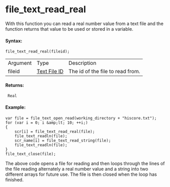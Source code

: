 # file_text_read_real

With this function you can read a real number value from a text file and
the function returns that value to be used or stored in a variable.

#### Syntax:

``` gml
file_text_read_real(fileid);
```

|          |                                                                                                                    |                                  |
|----------|--------------------------------------------------------------------------------------------------------------------|----------------------------------|
| Argument | Type                                                                                                               | Description                      |
| fileid   |  [Text File ID](../../../../../GameMaker_Language/GML_Reference/File_Handling/Text_Files/file_text_open_read)  | The id of the file to read from. |

#### Returns:

``` gml
 Real
```

#### Example:

``` gml
var file = file_text_open_read(working_directory + "hiscore.txt");
for (var i = 0; i &amp;lt; 10; ++i;)
{
    scr[i] = file_text_read_real(file);
    file_text_readln(file);
    scr_name[i] = file_text_read_string(file);
    file_text_readln(file);
}
file_text_close(file);
```

The above code opens a file for reading and then loops through the lines
of the file reading alternately a real number value and a string into
two different arrays for future use. The file is then closed when the
loop has finished.

